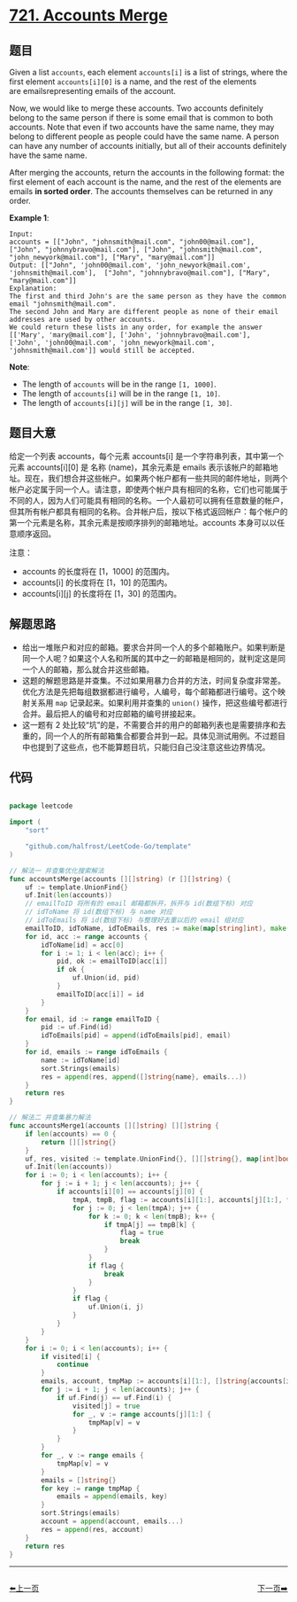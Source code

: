 # [721. Accounts Merge](https://leetcode.com/problems/accounts-merge/)


## 题目

Given a list `accounts`, each element `accounts[i]` is a list of strings, where the first element `accounts[i][0]` is a name, and the rest of the elements are emailsrepresenting emails of the account.

Now, we would like to merge these accounts. Two accounts definitely belong to the same person if there is some email that is common to both accounts. Note that even if two accounts have the same name, they may belong to different people as people could have the same name. A person can have any number of accounts initially, but all of their accounts definitely have the same name.

After merging the accounts, return the accounts in the following format: the first element of each account is the name, and the rest of the elements are emails **in sorted order**. The accounts themselves can be returned in any order.

**Example 1**:

    Input: 
    accounts = [["John", "johnsmith@mail.com", "john00@mail.com"], ["John", "johnnybravo@mail.com"], ["John", "johnsmith@mail.com", "john_newyork@mail.com"], ["Mary", "mary@mail.com"]]
    Output: [["John", 'john00@mail.com', 'john_newyork@mail.com', 'johnsmith@mail.com'],  ["John", "johnnybravo@mail.com"], ["Mary", "mary@mail.com"]]
    Explanation: 
    The first and third John's are the same person as they have the common email "johnsmith@mail.com".
    The second John and Mary are different people as none of their email addresses are used by other accounts.
    We could return these lists in any order, for example the answer [['Mary', 'mary@mail.com'], ['John', 'johnnybravo@mail.com'], 
    ['John', 'john00@mail.com', 'john_newyork@mail.com', 'johnsmith@mail.com']] would still be accepted.

**Note**:

- The length of `accounts` will be in the range `[1, 1000]`.
- The length of `accounts[i]` will be in the range `[1, 10]`.
- The length of `accounts[i][j]` will be in the range `[1, 30]`.


## 题目大意


给定一个列表 accounts，每个元素 accounts[i] 是一个字符串列表，其中第一个元素 accounts[i][0] 是 名称 (name)，其余元素是 emails 表示该帐户的邮箱地址。现在，我们想合并这些帐户。如果两个帐户都有一些共同的邮件地址，则两个帐户必定属于同一个人。请注意，即使两个帐户具有相同的名称，它们也可能属于不同的人，因为人们可能具有相同的名称。一个人最初可以拥有任意数量的帐户，但其所有帐户都具有相同的名称。合并帐户后，按以下格式返回帐户：每个帐户的第一个元素是名称，其余元素是按顺序排列的邮箱地址。accounts 本身可以以任意顺序返回。


注意：

- accounts 的长度将在 [1，1000] 的范围内。
- accounts[i] 的长度将在 [1，10] 的范围内。
- accounts[i][j] 的长度将在 [1，30] 的范围内。



## 解题思路


- 给出一堆账户和对应的邮箱。要求合并同一个人的多个邮箱账户。如果判断是同一个人呢？如果这个人名和所属的其中之一的邮箱是相同的，就判定这是同一个人的邮箱，那么就合并这些邮箱。
- 这题的解题思路是并查集。不过如果用暴力合并的方法，时间复杂度非常差。优化方法是先把每组数据都进行编号，人编号，每个邮箱都进行编号。这个映射关系用 `map` 记录起来。如果利用并查集的 `union()` 操作，把这些编号都进行合并。最后把人的编号和对应邮箱的编号拼接起来。
- 这一题有 2 处比较“坑”的是，不需要合并的用户的邮箱列表也是需要排序和去重的，同一个人的所有邮箱集合都要合并到一起。具体见测试用例。不过题目中也提到了这些点，也不能算题目坑，只能归自己没注意这些边界情况。


## 代码

```go

package leetcode

import (
	"sort"

	"github.com/halfrost/LeetCode-Go/template"
)

// 解法一 并查集优化搜索解法
func accountsMerge(accounts [][]string) (r [][]string) {
	uf := template.UnionFind{}
	uf.Init(len(accounts))
	// emailToID 将所有的 email 邮箱都拆开，拆开与 id(数组下标) 对应
	// idToName 将 id(数组下标) 与 name 对应
	// idToEmails 将 id(数组下标) 与整理好去重以后的 email 组对应
	emailToID, idToName, idToEmails, res := make(map[string]int), make(map[int]string), make(map[int][]string), [][]string{}
	for id, acc := range accounts {
		idToName[id] = acc[0]
		for i := 1; i < len(acc); i++ {
			pid, ok := emailToID[acc[i]]
			if ok {
				uf.Union(id, pid)
			}
			emailToID[acc[i]] = id
		}
	}
	for email, id := range emailToID {
		pid := uf.Find(id)
		idToEmails[pid] = append(idToEmails[pid], email)
	}
	for id, emails := range idToEmails {
		name := idToName[id]
		sort.Strings(emails)
		res = append(res, append([]string{name}, emails...))
	}
	return res
}

// 解法二 并查集暴力解法
func accountsMerge1(accounts [][]string) [][]string {
	if len(accounts) == 0 {
		return [][]string{}
	}
	uf, res, visited := template.UnionFind{}, [][]string{}, map[int]bool{}
	uf.Init(len(accounts))
	for i := 0; i < len(accounts); i++ {
		for j := i + 1; j < len(accounts); j++ {
			if accounts[i][0] == accounts[j][0] {
				tmpA, tmpB, flag := accounts[i][1:], accounts[j][1:], false
				for j := 0; j < len(tmpA); j++ {
					for k := 0; k < len(tmpB); k++ {
						if tmpA[j] == tmpB[k] {
							flag = true
							break
						}
					}
					if flag {
						break
					}
				}
				if flag {
					uf.Union(i, j)
				}
			}
		}
	}
	for i := 0; i < len(accounts); i++ {
		if visited[i] {
			continue
		}
		emails, account, tmpMap := accounts[i][1:], []string{accounts[i][0]}, map[string]string{}
		for j := i + 1; j < len(accounts); j++ {
			if uf.Find(j) == uf.Find(i) {
				visited[j] = true
				for _, v := range accounts[j][1:] {
					tmpMap[v] = v
				}
			}
		}
		for _, v := range emails {
			tmpMap[v] = v
		}
		emails = []string{}
		for key := range tmpMap {
			emails = append(emails, key)
		}
		sort.Strings(emails)
		account = append(account, emails...)
		res = append(res, account)
	}
	return res
}

```


----------------------------------------------
<div style="display: flex;justify-content: space-between;align-items: center;">
<p><a href="https://books.halfrost.com/leetcode/ChapterFour/0700~0799/0720.Longest-Word-in-Dictionary/">⬅️上一页</a></p>
<p><a href="https://books.halfrost.com/leetcode/ChapterFour/0700~0799/0724.Find-Pivot-Index/">下一页➡️</a></p>
</div>
